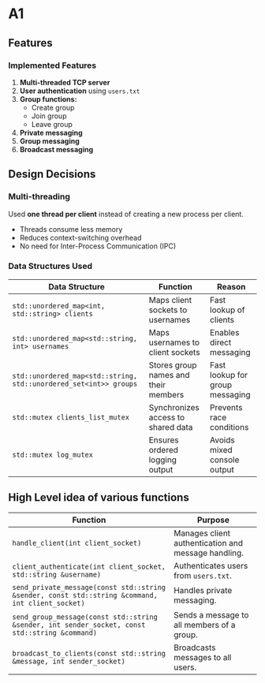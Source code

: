 # A1
## Features  
### Implemented Features  
1. **Multi-threaded TCP server**  
2. **User authentication** using `users.txt`  
3. **Group functions:**  
   - Create group  
   - Join group  
   - Leave group  
4. **Private messaging**  
5. **Group messaging**  
6. **Broadcast messaging**  

## Design Decisions  
### Multi-threading  
Used **one thread per client** instead of creating a new process per client.  
- Threads consume less memory 
- Reduces context-switching overhead 
- No need for Inter-Process Communication (IPC)
### Data Structures Used
| Data Structure                                   | Function                                    | Reason                                   |
| ------------------------------------------------ | --------------------------------------------| ---------------------------------------- |
| `std::unordered_map<int, std::string> clients`   | Maps client sockets to usernames            | Fast lookup of clients                   |
| `std::unordered_map<std::string, int> usernames` | Maps usernames to client sockets            | Enables direct messaging                 |
| `std::unordered_map<std::string, std::unordered_set<int>> groups` | Stores group names and their members | Fast lookup for group messaging          |
| `std::mutex clients_list_mutex`                  | Synchronizes access to shared data          | Prevents race conditions                 |
| `std::mutex log_mutex`                           | Ensures ordered logging output              | Avoids mixed console output              |
  
## High Level idea of various functions
| Function                                                                 | Purpose                                                        |
| ------------------------------------------------------------------------ | -------------------------------------------------------------- |
| `handle_client(int client_socket)`                                        | Manages client authentication and message handling.            |
| `client_authenticate(int client_socket, std::string &username)`          | Authenticates users from `users.txt`.                           |
| `send_private_message(const std::string &sender, const std::string &command, int client_socket)` | Handles private messaging.                                      |
| `send_group_message(const std::string &sender, int sender_socket, const std::string &command)`   | Sends a message to all members of a group.                      |
| `broadcast_to_clients(const std::string &message, int sender_socket)`     | Broadcasts messages to all users.                               |
